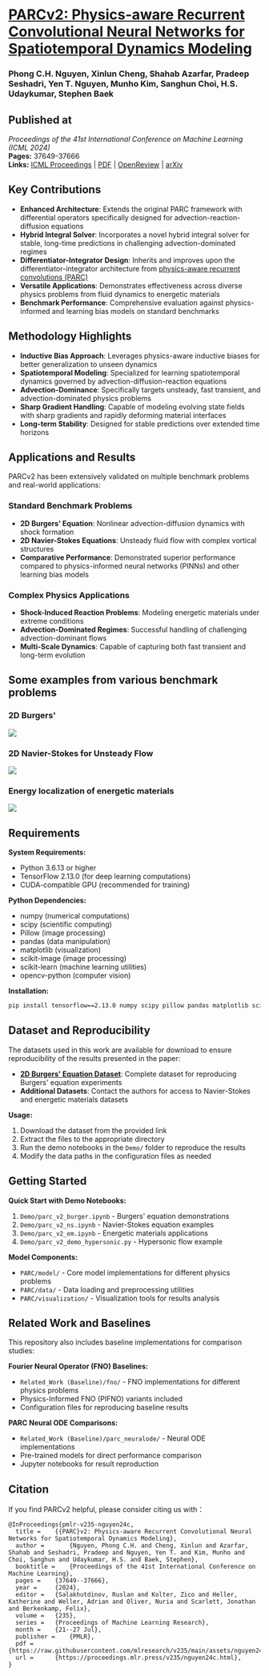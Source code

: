 <h1><a href="https://arxiv.org/abs/2402.12503">PARCv2: Physics-aware Recurrent Convolutional Neural Networks for Spatiotemporal Dynamics Modeling</a></h1>
<h3>Phong C.H. Nguyen, Xinlun Cheng, Shahab Azarfar, Pradeep Seshadri, Yen T. Nguyen, Munho Kim, Sanghun Choi, H.S. Udaykumar, Stephen Baek</h3>

## Published at
*Proceedings of the 41st International Conference on Machine Learning (ICML 2024)*  
**Pages:** 37649-37666  
**Links:** [ICML Proceedings](https://proceedings.mlr.press/v235/nguyen24c.html) | [PDF](https://raw.githubusercontent.com/mlresearch/v235/main/assets/nguyen24c/nguyen24c.pdf) | [OpenReview](https://openreview.net/forum?id=T0zR4mdSce) | [arXiv](https://arxiv.org/abs/2402.12503)

<h2> Key Contributions </h2>

- **Enhanced Architecture**: Extends the original PARC framework with differential operators specifically designed for advection-reaction-diffusion equations
- **Hybrid Integral Solver**: Incorporates a novel hybrid integral solver for stable, long-time predictions in challenging advection-dominated regimes
- **Differentiator-Integrator Design**: Inherits and improves upon the differentiator-integrator architecture from <a href="https://www.science.org/doi/10.1126/sciadv.add6868">physics-aware recurrent convolutions (PARC)</a>
- **Versatile Applications**: Demonstrates effectiveness across diverse physics problems from fluid dynamics to energetic materials
- **Benchmark Performance**: Comprehensive evaluation against physics-informed and learning bias models on standard benchmarks

<h2> Methodology Highlights </h2>

- **Inductive Bias Approach**: Leverages physics-aware inductive biases for better generalization to unseen dynamics
- **Spatiotemporal Modeling**: Specialized for learning spatiotemporal dynamics governed by advection-diffusion-reaction equations
- **Advection-Dominance**: Specifically targets unsteady, fast transient, and advection-dominated physics problems
- **Sharp Gradient Handling**: Capable of modeling evolving state fields with sharp gradients and rapidly deforming material interfaces
- **Long-term Stability**: Designed for stable predictions over extended time horizons

<h2> Applications and Results </h2>

PARCv2 has been extensively validated on multiple benchmark problems and real-world applications:

<h3> Standard Benchmark Problems </h3>

- **2D Burgers' Equation**: Nonlinear advection-diffusion dynamics with shock formation
- **2D Navier-Stokes Equations**: Unsteady fluid flow with complex vortical structures
- **Comparative Performance**: Demonstrated superior performance compared to physics-informed neural networks (PINNs) and other learning bias models

<h3> Complex Physics Applications </h3>

- **Shock-Induced Reaction Problems**: Modeling energetic materials under extreme conditions
- **Advection-Dominated Regimes**: Successful handling of challenging advection-dominant flows
- **Multi-Scale Dynamics**: Capable of capturing both fast transient and long-term evolution

<h2> Some examples from various benchmark problems </h2>
<h3> 2D Burgers' </h3>
<img src ="https://github.com/hphong1990/PARCv2/assets/22065833/289bb68a-ffd6-4c2a-8e12-139df17a6ead">
<h3> 2D Navier-Stokes for Unsteady Flow </h3>
<img src = "https://github.com/hphong1990/PARCv2/assets/22065833/c112d3e5-2865-448c-a9b2-6ff2298dd5de">

<h3> Energy localization of energetic materials </h3>
<img src = "https://github.com/hphong1990/PARCv2/assets/22065833/65fdb43d-c65b-44d1-8b33-a55f33790db2">

<h2> Requirements </h2>

**System Requirements:**
- Python 3.6.13 or higher
- TensorFlow 2.13.0 (for deep learning computations)
- CUDA-compatible GPU (recommended for training)

**Python Dependencies:**
- numpy (numerical computations)
- scipy (scientific computing)
- Pillow (image processing)
- pandas (data manipulation)
- matplotlib (visualization)
- scikit-image (image processing)
- scikit-learn (machine learning utilities)
- opencv-python (computer vision)

**Installation:**
```bash
pip install tensorflow==2.13.0 numpy scipy pillow pandas matplotlib scikit-image scikit-learn opencv-python
```

<h2> Dataset and Reproducibility </h2>

The datasets used in this work are available for download to ensure reproducibility of the results presented in the paper:

- **<a href="https://virginia.box.com/s/khrehgg574wm9r4b7qelu2jt1374kvtf">2D Burgers' Equation Dataset</a>**: Complete dataset for reproducing Burgers' equation experiments
- **Additional Datasets**: Contact the authors for access to Navier-Stokes and energetic materials datasets

**Usage:**
1. Download the dataset from the provided link
2. Extract the files to the appropriate directory
3. Run the demo notebooks in the `Demo/` folder to reproduce the results
4. Modify the data paths in the configuration files as needed

<h2> Getting Started </h2>

**Quick Start with Demo Notebooks:**
1. `Demo/parc_v2_burger.ipynb` - Burgers' equation demonstrations
2. `Demo/parc_v2_ns.ipynb` - Navier-Stokes equation examples  
3. `Demo/parc_v2_em.ipynb` - Energetic materials applications
4. `Demo/parc_v2_demo_hypersonic.py` - Hypersonic flow example

**Model Components:**
- `PARC/model/` - Core model implementations for different physics problems
- `PARC/data/` - Data loading and preprocessing utilities
- `PARC/visualization/` - Visualization tools for results analysis

<h2> Related Work and Baselines </h2>

This repository also includes baseline implementations for comparison studies:

**Fourier Neural Operator (FNO) Baselines:**
- `Related_Work (Baseline)/fno/` - FNO implementations for different physics problems
- Physics-Informed FNO (PIFNO) variants included
- Configuration files for reproducing baseline results

**PARC Neural ODE Comparisons:**
- `Related_Work (Baseline)/parc_neuralode/` - Neural ODE implementations
- Pre-trained models for direct performance comparison
- Jupyter notebooks for result reproduction


<h2> Citation </h2>
If you find PARCv2 helpful, please consider citing us with：

```
@InProceedings{pmlr-v235-nguyen24c,
  title = 	 {{PARC}v2: Physics-aware Recurrent Convolutional Neural Networks for Spatiotemporal Dynamics Modeling},
  author =       {Nguyen, Phong C.H. and Cheng, Xinlun and Azarfar, Shahab and Seshadri, Pradeep and Nguyen, Yen T. and Kim, Munho and Choi, Sanghun and Udaykumar, H.S. and Baek, Stephen},
  booktitle = 	 {Proceedings of the 41st International Conference on Machine Learning},
  pages = 	 {37649--37666},
  year = 	 {2024},
  editor = 	 {Salakhutdinov, Ruslan and Kolter, Zico and Heller, Katherine and Weller, Adrian and Oliver, Nuria and Scarlett, Jonathan and Berkenkamp, Felix},
  volume = 	 {235},
  series = 	 {Proceedings of Machine Learning Research},
  month = 	 {21--27 Jul},
  publisher =    {PMLR},
  pdf = 	 {https://raw.githubusercontent.com/mlresearch/v235/main/assets/nguyen24c/nguyen24c.pdf},
  url = 	 {https://proceedings.mlr.press/v235/nguyen24c.html},
}

```
